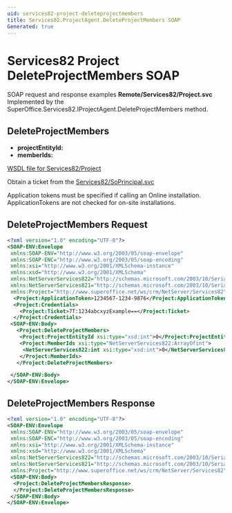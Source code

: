 ```yaml
---
uid: services82-project-deleteprojectmembers
title: Services82.ProjectAgent.DeleteProjectMembers SOAP
Generated: true
---
```


# Services82 Project DeleteProjectMembers SOAP

SOAP request and response examples **Remote/Services82/Project.svc**
Implemented by the <see cref="M:SuperOffice.Services82.IProjectAgent.DeleteProjectMembers">SuperOffice.Services82.IProjectAgent.DeleteProjectMembers</see> method.

## DeleteProjectMembers



* **projectEntityId:** 
* **memberIds:** 



[WSDL file for Services82/Project](../Services82-Project.md)

Obtain a ticket from the [Services82/SoPrincipal.svc](../SoPrincipal/SoPrincipal.md)

Application tokens must be specified if calling an Online installation. ApplicationTokens are not checked for on-site installations.

## DeleteProjectMembers Request

```xml
<?xml version="1.0" encoding="UTF-8"?>
<SOAP-ENV:Envelope
 xmlns:SOAP-ENV="http://www.w3.org/2003/05/soap-envelope"
 xmlns:SOAP-ENC="http://www.w3.org/2003/05/soap-encoding"
 xmlns:xsi="http://www.w3.org/2001/XMLSchema-instance"
 xmlns:xsd="http://www.w3.org/2001/XMLSchema"
 xmlns:NetServerServices822="http://schemas.microsoft.com/2003/10/Serialization/Arrays"
 xmlns:NetServerServices821="http://schemas.microsoft.com/2003/10/Serialization/"
 xmlns:Project="http://www.superoffice.net/ws/crm/NetServer/Services82">
  <Project:ApplicationToken>1234567-1234-9876</Project:ApplicationToken>
  <Project:Credentials>
    <Project:Ticket>7T:1234abcxyzExample==</Project:Ticket>
  </Project:Credentials>
 <SOAP-ENV:Body>
   <Project:DeleteProjectMembers>
    <Project:ProjectEntityId xsi:type="xsd:int">0</Project:ProjectEntityId>
    <Project:MemberIds xsi:type="NetServerServices822:ArrayOfint">
     <NetServerServices822:int xsi:type="xsd:int">0</NetServerServices822:int>
    </Project:MemberIds>
   </Project:DeleteProjectMembers>

 </SOAP-ENV:Body>
</SOAP-ENV:Envelope>

```


## DeleteProjectMembers Response

```xml
<?xml version="1.0" encoding="UTF-8"?>
<SOAP-ENV:Envelope
 xmlns:SOAP-ENV="http://www.w3.org/2003/05/soap-envelope"
 xmlns:SOAP-ENC="http://www.w3.org/2003/05/soap-encoding"
 xmlns:xsi="http://www.w3.org/2001/XMLSchema-instance"
 xmlns:xsd="http://www.w3.org/2001/XMLSchema"
 xmlns:NetServerServices822="http://schemas.microsoft.com/2003/10/Serialization/Arrays"
 xmlns:NetServerServices821="http://schemas.microsoft.com/2003/10/Serialization/"
 xmlns:Project="http://www.superoffice.net/ws/crm/NetServer/Services82">
 <SOAP-ENV:Body>
  <Project:DeleteProjectMembersResponse>
  </Project:DeleteProjectMembersResponse>
 </SOAP-ENV:Body>
</SOAP-ENV:Envelope>

```

